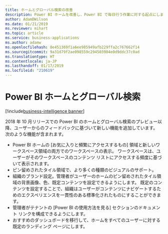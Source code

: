 ```yaml
---
title: ホームとグローバル検索の改善
description: Power BI ホームを改善し、Power BI で毎日行う作業に対する起点にします。
author: AdamDWilson
ms.date: 01/21/2019
ms.reviewer: mihart
ms.topic: article
ms.service: business-applications
ms.author: adamw
ms.openlocfilehash: 8e451369f1a6ee985949afb229ffa2c767662f14
ms.sourcegitcommit: 9a31d79f2ae098559c294503984e0d9ddc37c0ad
ms.translationtype: HT
ms.contentlocale: ja-JP
ms.lasthandoff: 01/17/2019
ms.locfileid: "210619"
---
```

#  <a name="power-bi-home-and-global-search"></a>Power BI ホームとグローバル検索
[!include[business-intelligence banner](../../includes/business-intelligence.md)]


2018 年 10 月リリースでの Power BI のホームとグローバル検索のプレビュー以降、ユーザーからのフィードバックに基づいて新しい機能を追加しています。 次のような機能が含まれます。

- Power BI ホームの [お気に入りと頻繁にアクセスするもの] 領域と新しいワークスペース領域の両方でのワークスペースの表示。 ワークスペースは、ユーザーがそのワークスペースのコンテンツ リストにアクセスする頻度に基づいて表示されます。
- ピン留めされたタイル領域で、より多くの種類のビジュアルのサポート。
- 組織のブランド設定。管理者がユーザーのホームのピン留めされたタイル領域の背景画像、色、既定コンテンツを設定できるようにします。 既定のコンテンツを設定することで、組織はユーザーがコンテンツにナビゲートするためのエクスペリエンスを一貫性のある標準化されたものにすることができます。
- 管理者がテナントの [Power BI の使用方法を見る] セクションのドキュメント リンクを構成できるようにします。 
- おすすめのダッシュボードを移行して、ホームをすべてのユーザーに対する既定のランディング ページにします。
